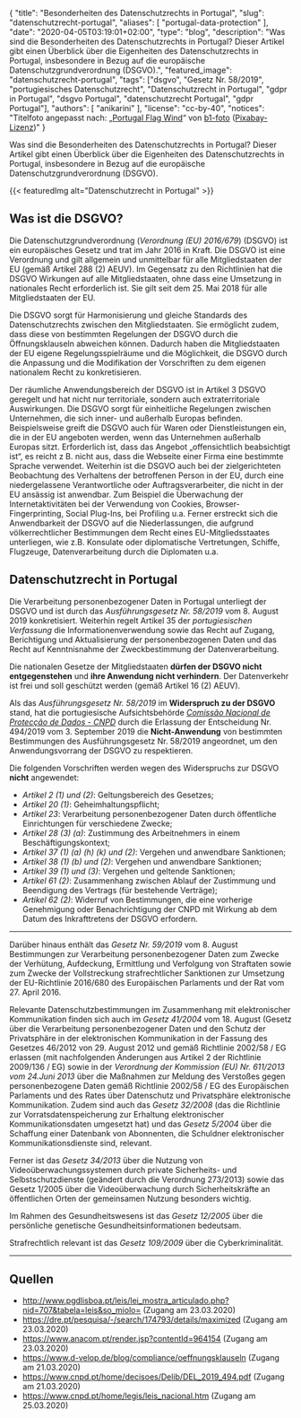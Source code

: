 {
    "title": "Besonderheiten des Datenschutzrechts in Portugal",
    "slug": "datenschutzrecht-portugal",
    "aliases": [ "portugal-data-protection" ],
    "date": "2020-04-05T03:19:01+02:00",
    "type": "blog",
    "description": "Was sind die Besonderheiten des Datenschutzrechts in Portugal? Dieser Artikel gibt einen Überblick über die Eigenheiten des Datenschutzrechts in Portugal, insbesondere in Bezug auf die europäische Datenschutzgrundverordnung (DSGVO).",
    "featured_image": "datenschutzrecht-portugal",
    "tags": ["dsgvo", "Gesetz Nr. 58/2019", "portugiesisches Datenschutzrecht", "Datenschutzrecht in Portugal", "gdpr in Portugal", "dsgvo Portugal", "datenschutzrecht Portugal", "gdpr Portugal"],
    "authors": [ "anikarini" ],
    "license": "cc-by-40",
    "notices": "Titelfoto angepasst nach: „[Portugal Flag Wind](https://pixabay.com/photos/portugal-flag-wind-sky-blue-1355102/)“ von [b1-foto](https://pixabay.com/users/b1-foto-2445766/) ([Pixabay-Lizenz](https://pixabay.com/service/license/))"
}

Was sind die Besonderheiten des Datenschutzrechts in Portugal? Dieser Artikel gibt einen Überblick über die Eigenheiten des Datenschutzrechts in Portugal, insbesondere in Bezug auf die europäische Datenschutzgrundverordnung (DSGVO).

{{< featuredImg alt="Datenschutzrecht in Portugal" >}}

## Was ist die DSGVO?

Die Datenschutzgrundverordnung (*Verordnung (EU) 2016/679*) (DSGVO) ist ein europäisches Gesetz und trat im Jahr 2016 in Kraft. Die DSGVO ist eine Verordnung und gilt allgemein und unmittelbar für alle Mitgliedstaaten der EU (gemäß Artikel 288 (2) AEUV). Im Gegensatz zu den Richtlinien hat die DSGVO Wirkungen auf alle Mitgliedstaaten, ohne dass eine Umsetzung in nationales Recht erforderlich ist. Sie gilt seit dem 25. Mai 2018 für alle Mitgliedstaaten der EU. 

Die DSGVO sorgt für Harmonisierung und gleiche Standards des Datenschutzrechts zwischen den Mitgliedstaaten. Sie ermöglicht zudem, dass diese von bestimmten Regelungen der DSGVO durch die Öffnungsklauseln abweichen können. Dadurch haben die Mitgliedstaaten der EU eigene Regelungsspielräume und die Möglichkeit, die DSGVO durch die Anpassung und die Modifikation der Vorschriften zu dem eigenen nationalem Recht zu konkretisieren. 

Der räumliche Anwendungsbereich der DSGVO ist in Artikel 3 DSGVO geregelt und hat nicht nur territoriale, sondern auch extraterritoriale Auswirkungen. Die DSGVO sorgt für einheitliche Regelungen zwischen Unternehmen, die sich inner- und außerhalb Europas befinden. Beispielsweise greift die DSGVO auch für Waren oder Dienstleistungen ein, die in der EU angeboten werden, wenn das Unternehmen außerhalb Europas sitzt. Erforderlich ist, dass das Angebot „offensichtlich beabsichtigt ist“, es reicht z&nbsp;B. nicht aus, dass die Webseite einer Firma eine bestimmte Sprache verwendet. Weiterhin ist die DSGVO auch bei der zielgerichteten Beobachtung des Verhaltens der betroffenen Person in der EU, durch eine niedergelassene Verantwortliche oder Auftragsverarbeiter, die nicht in der EU ansässig ist anwendbar. Zum Beispiel die Überwachung der Internetaktivitäten bei der Verwendung von Cookies, Browser- Fingerprinting, Social Plug-Ins, bei Profiling u.a. Ferner erstreckt sich die Anwendbarkeit der DSGVO auf die Niederlassungen, die aufgrund völkerrechtlicher Bestimmungen dem Recht eines EU-Mitgliedsstaates unterliegen, wie z.B. Konsulate oder diplomatische Vertretungen, Schiffe, Flugzeuge, Datenverarbeitung durch die Diplomaten u.a. 


## Datenschutzrecht in Portugal

Die Verarbeitung personenbezogener Daten in Portugal unterliegt der DSGVO und ist durch das *Ausführungsgesetz Nr. 58/2019* vom 8. August 2019 konkretisiert. Weiterhin regelt Artikel 35 der *portugiesischen Verfassung* die Informationenverwendung sowie das Recht auf Zugang, Berichtigung und Aktualisierung der personenbezogenen Daten und das Recht auf Kenntnisnahme der Zweckbestimmung der Datenverarbeitung. 

Die nationalen Gesetze der Mitgliedstaaten **dürfen der DSGVO nicht entgegenstehen** und **ihre Anwendung nicht verhindern**. Der Datenverkehr ist frei und soll geschützt werden (gemäß Artikel 16 (2) AEUV). 

Als das *Ausführungsgesetz Nr. 58/2019* im **Widerspruch zu der DSGVO** stand, hat die portugiesische Aufsichtsbehörde [*Comissão Nacional de Protecção de Dados - CNPD*](https://www.cnpd.pt/) durch die Erlassung der Entscheidung Nr. 494/2019 vom 3. September 2019 die **Nicht-Anwendung** von bestimmten Bestimmungen des Ausführungsgesetz Nr. 58/2019 angeordnet, um den Anwendungsvorrang der DSGVO zu respektieren.  

Die folgenden Vorschriften werden wegen des Widerspruchs zur DSGVO **nicht** angewendet:

* *Artikel 2 (1) und (2)*: Geltungsbereich des Gesetzes;
* *Artikel 20 (1)*: Geheimhaltungspflicht;
* *Artikel 23*: Verarbeitung personenbezogener Daten durch öffentliche Einrichtungen für verschiedene Zwecke;
* *Artikel 28 (3) (a)*: Zustimmung des Arbeitnehmers in einem Beschäftigungskontext;
* *Artikel 37 (1) (a) (h) (k) und (2)*: Vergehen und anwendbare Sanktionen;
* *Artikel 38 (1) (b) und (2)*: Vergehen und anwendbare Sanktionen;
* *Artikel 39 (1) und (3)*: Vergehen und geltende Sanktionen;
* *Artikel 61 (2)*: Zusammenhang zwischen Ablauf der Zustimmung und Beendigung des Vertrags (für bestehende Verträge);
* *Artikel 62 (2)*: Widerruf von Bestimmungen, die eine vorherige Genehmigung oder Benachrichtigung der CNPD mit Wirkung ab dem Datum des Inkrafttretens der DSGVO erfordern.

---

Darüber hinaus enthält das *Gesetz Nr. 59/2019* vom 8. August Bestimmungen zur Verarbeitung personenbezogener Daten zum Zwecke der Verhütung, Aufdeckung, Ermittlung und Verfolgung von Straftaten sowie zum Zwecke der Vollstreckung strafrechtlicher Sanktionen zur Umsetzung der EU-Richtlinie 2016/680 des Europäischen Parlaments und der Rat vom 27. April 2016. 

Relevante Datenschutzbestimmungen im Zusammenhang mit elektronischer Kommunikation finden sich auch im *Gesetz 41/2004* vom 18. August (Gesetz über die Verarbeitung personenbezogener Daten und den Schutz der Privatsphäre in der elektronischen Kommunikation in der Fassung des Gesetzes 46/2012 von 29. August 2012 und gemäß Richtlinie 2002/58 / EG erlassen (mit nachfolgenden Änderungen aus Artikel 2 der Richtlinie 2009/136 / EG) sowie in der *Verordnung der Kommission (EU) Nr. 611/2013 vom 24.Juni 2013* über die Maßnahmen zur Meldung des Verstoßes gegen personenbezogene Daten gemäß Richtlinie 2002/58 / EG des Europäischen Parlaments und des Rates über Datenschutz und Privatsphäre elektronische Kommunikation. Zudem sind auch das *Gesetz 32/2008* (das die Richtlinie zur Vorratsdatenspeicherung zur Erhaltung elektronischer Kommunikationsdaten umgesetzt hat) und das *Gesetz 5/2004* über die Schaffung einer Datenbank von Abonnenten, die Schuldner elektronischer Kommunikationsdienste sind, relevant. 

Ferner ist das *Gesetz 34/2013* über die Nutzung von Videoüberwachungssystemen durch private Sicherheits- und Selbstschutzdienste (geändert durch die Verordnung 273/2013) sowie das Gesetz 1/2005 über die Videoüberwachung durch Sicherheitskräfte an öffentlichen Orten der gemeinsamen Nutzung besonders wichtig. 

Im Rahmen des Gesundheitswesens ist das *Gesetz 12/2005* über die persönliche genetische Gesundheitsinformationen bedeutsam. 

Strafrechtlich relevant ist das *Gesetz 109/2009* über die Cyberkriminalität.

---

## Quellen

- http://www.pgdlisboa.pt/leis/lei_mostra_articulado.php?nid=707&tabela=leis&so_miolo= (Zugang am 23.03.2020)
- https://dre.pt/pesquisa/-/search/174793/details/maximized (Zugang am 23.03.2020)
- https://www.anacom.pt/render.jsp?contentId=964154 (Zugang am 23.03.2020)
- https://www.d-velop.de/blog/compliance/oeffnungsklauseln (Zugang am 21.03.2020)
- https://www.cnpd.pt/home/decisoes/Delib/DEL_2019_494.pdf (Zugang am 21.03.2020)
- https://www.cnpd.pt/home/legis/leis_nacional.htm (Zugang am 25.03.2020)
